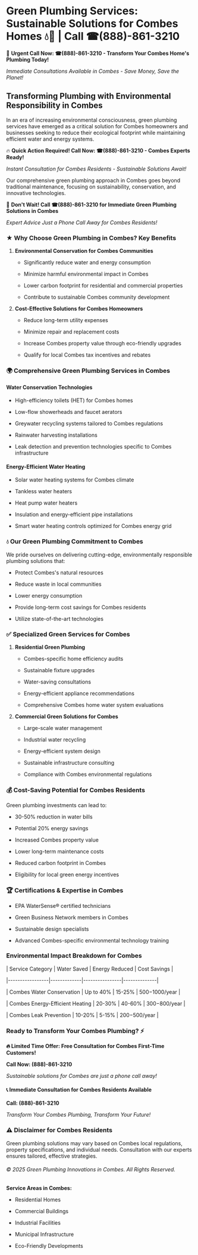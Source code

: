 # Green Plumbing Services: Sustainable Solutions for Combes Homes 💧🌿 | Call ☎(888)-861-3210

🚨 **Urgent Call Now: ☎(888)-861-3210 - Transform Your Combes Home's Plumbing Today!**
*Immediate Consultations Available in Combes - Save Money, Save the Planet!*

## Transforming Plumbing with Environmental Responsibility in Combes

In an era of increasing environmental consciousness, green plumbing services have emerged as a critical solution for Combes homeowners and businesses seeking to reduce their ecological footprint while maintaining efficient water and energy systems. 

🔥 **Quick Action Required! Call Now: ☎(888)-861-3210 - Combes Experts Ready!**
*Instant Consultation for Combes Residents - Sustainable Solutions Await!*

Our comprehensive green plumbing approach in Combes goes beyond traditional maintenance, focusing on sustainability, conservation, and innovative technologies.

🚨 **Don't Wait! Call ☎(888)-861-3210 for Immediate Green Plumbing Solutions in Combes**
*Expert Advice Just a Phone Call Away for Combes Residents!*

### ★ Why Choose Green Plumbing in Combes? Key Benefits

1. **Environmental Conservation for Combes Communities** 
   - Significantly reduce water and energy consumption
   - Minimize harmful environmental impact in Combes
   - Lower carbon footprint for residential and commercial properties
   - Contribute to sustainable Combes community development

2. **Cost-Effective Solutions for Combes Homeowners** 
   - Reduce long-term utility expenses
   - Minimize repair and replacement costs
   - Increase Combes property value through eco-friendly upgrades
   - Qualify for local Combes tax incentives and rebates

### 🌍 Comprehensive Green Plumbing Services in Combes

#### Water Conservation Technologies
- High-efficiency toilets (HET) for Combes homes
- Low-flow showerheads and faucet aerators
- Greywater recycling systems tailored to Combes regulations
- Rainwater harvesting installations
- Leak detection and prevention technologies specific to Combes infrastructure

#### Energy-Efficient Water Heating
- Solar water heating systems for Combes climate
- Tankless water heaters
- Heat pump water heaters
- Insulation and energy-efficient pipe installations
- Smart water heating controls optimized for Combes energy grid

### 💧 Our Green Plumbing Commitment to Combes

We pride ourselves on delivering cutting-edge, environmentally responsible plumbing solutions that:
- Protect Combes's natural resources
- Reduce waste in local communities
- Lower energy consumption
- Provide long-term cost savings for Combes residents
- Utilize state-of-the-art technologies

### ✅ Specialized Green Services for Combes

1. **Residential Green Plumbing**
   - Combes-specific home efficiency audits
   - Sustainable fixture upgrades
   - Water-saving consultations
   - Energy-efficient appliance recommendations
   - Comprehensive Combes home water system evaluations

2. **Commercial Green Solutions for Combes**
   - Large-scale water management
   - Industrial water recycling
   - Energy-efficient system design
   - Sustainable infrastructure consulting
   - Compliance with Combes environmental regulations

### 💰 Cost-Saving Potential for Combes Residents

Green plumbing investments can lead to:
- 30-50% reduction in water bills
- Potential 20% energy savings
- Increased Combes property value
- Lower long-term maintenance costs
- Reduced carbon footprint in Combes
- Eligibility for local green energy incentives

### 🏆 Certifications & Expertise in Combes

- EPA WaterSense® certified technicians
- Green Business Network members in Combes
- Sustainable design specialists
- Advanced Combes-specific environmental technology training

### Environmental Impact Breakdown for Combes

| Service Category | Water Saved | Energy Reduced | Cost Savings |
|-----------------|-------------|----------------|--------------|
| Combes Water Conservation | Up to 40% | 15-25% | $500-$1000/year |
| Combes Energy-Efficient Heating | 20-30% | 40-60% | $300-$800/year |
| Combes Leak Prevention | 10-20% | 5-15% | $200-$500/year |

### Ready to Transform Your Combes Plumbing? ⚡

**🔥 Limited Time Offer: Free Consultation for Combes First-Time Customers!**

**Call Now: (888)-861-3210**
*Sustainable solutions for Combes are just a phone call away!*

#### 📞 Immediate Consultation for Combes Residents Available

**Call: (888)-861-3210**
*Transform Your Combes Plumbing, Transform Your Future!*

### ⚠️ Disclaimer for Combes Residents

Green plumbing solutions may vary based on Combes local regulations, property specifications, and individual needs. Consultation with our experts ensures tailored, effective strategies.

###### © 2025 Green Plumbing Innovations in Combes. All Rights Reserved.

**Service Areas in Combes:** 
- Residential Homes
- Commercial Buildings
- Industrial Facilities
- Municipal Infrastructure
- Eco-Friendly Developments